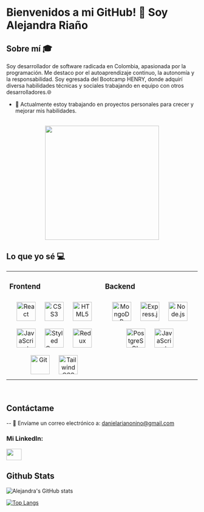# Bienvenidos a mi GitHub! 👋 Soy Alejandra Riaño

## Sobre mí 🎓
Soy desarrollador de software radicada en Colombia, apasionada por la programación. Me destaco por el autoaprendizaje continuo, la autonomía y la responsabilidad. Soy egresada del Bootcamp HENRY, donde adquirí diversa habilidades técnicas y sociales trabajando en equipo con otros desarrolladores.🌐

- 🔭 Actualmente estoy trabajando en proyectos personales para crecer y mejorar mis habilidades.
<br/>  

<div align="center">
  <img src="https://media.giphy.com/media/liRTgRfK9XljrH2EFt/giphy.gif" width="300" height="300">
</div>

## Lo que yo sé 💻
<table><tr><td valign="top" width="50%">


### Frontend  
<div align="center">  
<img style="margin: 10px" src="https://profilinator.rishav.dev/skills-assets/react-original-wordmark.svg" alt="React" height="50" /> 
<img style="margin: 10px" src="https://profilinator.rishav.dev/skills-assets/css3-original-wordmark.svg" alt="CSS3" height="50" />
<img style="margin: 10px" src="https://profilinator.rishav.dev/skills-assets/html5-original-wordmark.svg" alt="HTML5" height="50" />
<img style="margin: 10px" src="https://profilinator.rishav.dev/skills-assets/javascript-original.svg" alt="JavaScript" height="50" />   
<img style="margin: 10px" src="https://profilinator.rishav.dev/skills-assets/styled-components.png" alt="Styled Components" height="50" />
<img style="margin: 10px" src="https://profilinator.rishav.dev/skills-assets/redux-original.svg" alt="Redux" height="50" />
<img style="margin: 10px" src="https://profilinator.rishav.dev/skills-assets/git-scm-icon.svg" alt="Git" height="50" />
<img style="margin: 10px" src="https://profilinator.rishav.dev/skills-assets/tailwindcss.svg" alt="Tailwind CSS" height="50" />
  
</div>

</td><td valign="top" width="50%">


### Backend  
<div align="center">  
<img style="margin: 10px" src="https://profilinator.rishav.dev/skills-assets/mongodb-original-wordmark.svg" alt="MongoDB" height="50" />
<img style="margin: 10px" src="https://profilinator.rishav.dev/skills-assets/express-original-wordmark.svg" alt="Express.js" height="50" />
<img style="margin: 10px" src="https://profilinator.rishav.dev/skills-assets/nodejs-original-wordmark.svg" alt="Node.js" height="50" />
<img style="margin: 10px" src="https://profilinator.rishav.dev/skills-assets/postgresql-original-wordmark.svg" alt="PostgreSQL" height="50" />
<img style="margin: 10px" src="https://profilinator.rishav.dev/skills-assets/javascript-original.svg" alt="JavaScript" height="50" />
</div>

</td></tr></table> 

<br/>  


## Contáctame
-- 📧 Envíame un correo electrónico a: danielarianonino@gmail.com

<h3 align="left">Mi LinkedIn:</h3>
<p align="left">
<a href="https://www.linkedin.com/in/alejandra-ria%C3%B1o-92515b278/" target="_blank"><img align="center" src="https://cdn.jsdelivr.net/npm/simple-icons@3.0.1/icons/linkedin.svg" height="30" width="40" /></a>
</p>

## Github Stats  
  
![Alejandra's GitHub stats](https://github-readme-stats.vercel.app/api?username=DanielaAlejandraR&show_icons=true&theme=radical)

[![Top Langs](https://github-readme-stats.vercel.app/api/top-langs/?username=DanielaAlejandraR&layout=compact&theme=radical)](https://github.com/DanielaAlejandraR/github-readme-stats)

<br/>

